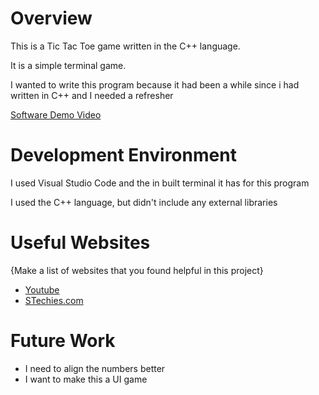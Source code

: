 # Overview

This is a Tic Tac Toe game written in the C++ language.

It is a simple terminal game. 

I wanted to write this program because it had been a while since i had written in C++ and I needed a refresher



[Software Demo Video](https://youtu.be/vZemdVm6hjM)

# Development Environment

I used Visual Studio Code and the in built terminal it has for this program

I used the C++ language, but didn't include any external libraries

# Useful Websites

{Make a list of websites that you found helpful in this project}
* [Youtube](https://www.youtube.com/watch?v=OuEHYoCHGUQ)
* [STechies.com](https://www.stechies.com/tic-tac-toe-cpp/)

# Future Work

* I need to align the numbers better
* I want to make this a UI game
